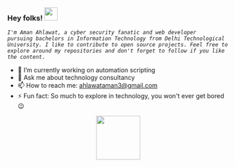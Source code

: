 ### Hey folks! <img src="https://raw.githubusercontent.com/MartinHeinz/MartinHeinz/master/wave.gif" width="30px">

<i><code>I'm Aman Ahlawat, a cyber security fanatic and web developer pursuing bachelors in Information Technology from Delhi Technological University. I like to contribute to open source projects. Feel free to explore around my repositories and don't forget to follow if you like the content.</code></i>

- 🔭 I’m currently working on automation scripting
- 💬 Ask me about technology consultancy
- 📫 How to reach me: ahlawataman3@gmail.com
- ⚡ Fun fact: So much to explore in technology, you won't ever get bored 😉


<p align="center">
  <img src="https://media3.giphy.com/media/ln7z2eWriiQAllfVcn/200w.webp" width="100">
 </p>

<!--
**ahlawataman/ahlawataman** is a ✨ _special_ ✨ repository because its `README.md` (this file) appears on your GitHub profile.

Here are some ideas to get you started:

- 🔭 I’m currently working on ...
- 🌱 I’m currently learning ...
- 👯 I’m looking to collaborate on ...
- 🤔 I’m looking for help with ...
- 💬 Ask me about ...
- 📫 How to reach me: ...
- 😄 Pronouns: ...
- ⚡ Fun fact: ...
-->
